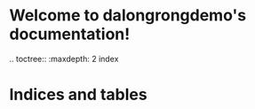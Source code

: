
Welcome to dalongrongdemo's documentation!
==========================================

.. toctree::
  :maxdepth: 2
  index


Indices and tables
==================

